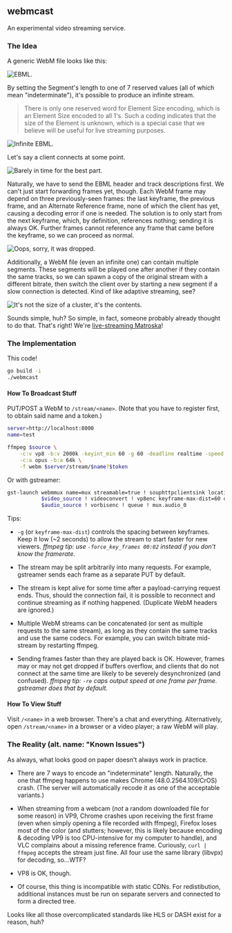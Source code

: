 ## webmcast

An experimental video streaming service.

### The Idea

A generic WebM file looks like this:

![EBML.](https://raw.githubusercontent.com/pyos/webmcast/resource-fork/README.md/1-webm.png)

By setting the Segment's length to one of 7 reserved values
(all of which mean "indeterminate"), it's possible to produce
an infinite stream.

>There is only one reserved word for Element Size encoding, which is an Element Size
>encoded to all 1's. Such a coding indicates that the size of the Element is unknown,
>which is a special case that we believe will be useful for live streaming purposes.

![Infinite EBML.](https://raw.githubusercontent.com/pyos/webmcast/resource-fork/README.md/2-webm-indeterminate.png)

Let's say a client connects at some point.

![Barely in time for the best part.](https://raw.githubusercontent.com/pyos/webmcast/resource-fork/README.md/3-client.png)

Naturally, we have to send the EBML header and track descriptions first.
We can't just start forwarding frames yet, though. Each WebM frame may depend on three
previously-seen frames: the last keyframe, the previous frame, and an Alternate
Reference frame, none of which the client has yet, causing a decoding error if one
is needed. The solution is to only start from the next keyframe, which, by definition,
references nothing; sending it is always OK. Further frames cannot reference any frame
that came before the keyframe, so we can proceed as normal.

![Oops, sorry, it was dropped.](https://raw.githubusercontent.com/pyos/webmcast/resource-fork/README.md/4-clients-data.png)

Additionally, a WebM file (even an infinite one) can contain multiple segments.
These segments will be played one after another if they contain the same tracks,
so we can spawn a copy of the original stream with a different bitrate, then
switch the client over by starting a new segment if a slow connection is detected.
Kind of like adaptive streaming, see?

![It's not the size of a cluster, it's the contents.](https://raw.githubusercontent.com/pyos/webmcast/resource-fork/README.md/5-many-segments-such-stream.png)

Sounds simple, huh? So simple, in fact, someone probably already
thought to do that. That's right! We're
[live-streaming Matroska](https://matroska.org/technical/streaming/index.html)!

### The Implementation

This code!

```bash
go build -i
./webmcast
```

#### How To Broadcast Stuff

PUT/POST a WebM to `/stream/<name>`. (Note that you have to register first, to obtain said name and a token.)

```bash
server=http://localhost:8000
name=test

ffmpeg $source \
    -c:v vp8 -b:v 2000k -keyint_min 60 -g 60 -deadline realtime -speed 6 \
    -c:a opus -b:a 64k \
    -f webm $server/stream/$name?$token
```

Or with gstreamer:

```bash
gst-launch webmmux name=mux streamable=true ! souphttpclientsink location=$server/stream/$name?$token \
           $video_source ! videoconvert ! vp8enc keyframe-max-dist=60 deadline=1 ! queue ! mux.video_0 \
           $audio_source ! vorbisenc ! queue ! mux.audio_0
```

Tips:

  * `-g` (or `keyframe-max-dist`) controls the spacing between keyframes.
    Keep it low (~2 seconds) to allow the stream to start faster for new viewers.
    *ffmpeg tip: use `-force_key_frames 00:02` instead if you don't know the framerate.*

  * The stream may be split arbitrarily into many requests.
    For example, gstreamer sends each frame as a separate PUT by default.

  * The stream is kept alive for some time after a payload-carrying request ends.
    Thus, should the connection fail, it is possible to reconnect and continue
    streaming as if nothing happened. (Duplicate WebM headers are ignored.)

  * Multiple WebM streams can be concatenated (or sent as multiple requests to
    the same stream), as long as they contain the same tracks and use the same codecs.
    For example, you can switch bitrate mid-stream by restarting ffmpeg.

  * Sending frames faster than they are played back is OK. However, frames may or may
    not get dropped if buffers overflow, and clients that do not connect at the same time
    are likely to be severely desynchronized (and confused). *ffmpeg tip: `-re` caps output
    speed at one frame per frame. gstreamer does that by default.*

#### How To View Stuff

Visit `/<name>` in a web browser. There's a chat and everything. Alternatively, open
`/stream/<name>` in a browser or a video player; a raw WebM will play.

### The Reality (alt. name: "Known Issues")

As always, what looks good on paper doesn't always work in practice.

  * There are 7 ways to encode an "indeterminate" length. Naturally, the one that
    ffmpeg happens to use makes Chrome (48.0.2564.109/CrOS) crash. (The server will
    automatically recode it as one of the acceptable variants.)

  * When streaming from a webcam (*not* a random downloaded file for some reason) in VP9,
    Chrome crashes upon receiving the first frame (even when simply opening a file recorded
    with ffmpeg), Firefox loses most of the color (and stutters; however, this is likely
    because encoding & decoding VP9 is too CPU-intensive for my computer to handle), and
    VLC complains about a missing reference frame. Curiously, `curl | ffmpeg` accepts
    the stream just fine. All four use the same library (libvpx) for decoding, so...WTF?

  * VP8 is OK, though.

  * Of course, this thing is incompatible with static CDNs. For redistibution,
    additional instances must be run on separate servers and connected to form
    a directed tree.

Looks like all those overcomplicated standards like HLS or DASH exist for a reason, huh?
